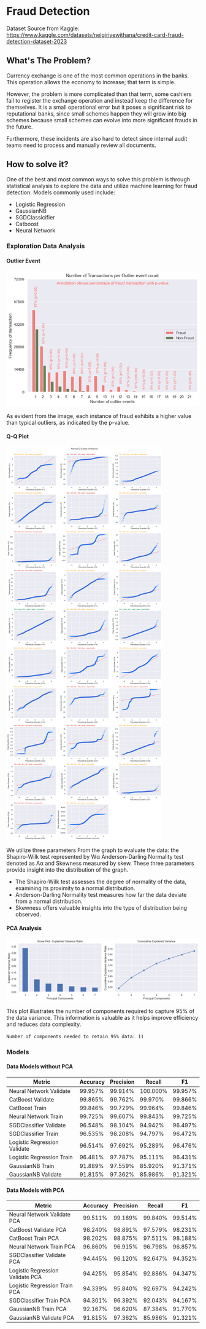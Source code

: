 # Fraud Detection
Dataset Source from Kaggle: https://www.kaggle.com/datasets/nelgiriyewithana/credit-card-fraud-detection-dataset-2023
## What's The Problem?
Currency exchange is one of the most common operations in the banks. This operation allows the economy to increase; that term is simple. 

However, the problem is more complicated than that term, some cashiers fail to register the exchange operation and instead keep the difference for themselves. It is a small operational error but it poses a significant risk to reputational banks, since small schemes happen they will grow into big schemes because small schemes can evolve into more significant frauds in the future. 

Furthermore, these incidents are also hard to detect since internal audit teams need to process and manually review all documents.

## How to solve it?
One of the best and most common ways to solve this problem is through statistical analysis to explore the data and utilize machine learning for fraud detection. Models commonly used include: 

- Logistic Regression
- GaussianNB
- SGDClassicifier
- Catboost
- Neural Network

### Exploration Data Analysis
#### Outlier Event
![outlier_graphs](fraud.jpeg)

As evident from the image, each instance of fraud exhibits a higher value than typical outliers, as indicated by the p-value.

#### Q-Q Plot
![quantile_plot](quantil.png)

We utilize three parameters From the graph to evaluate the data: the Shapiro-Wilk test represented by Wα Anderson-Darling Normality test denoted as Aα and Skewness measured by skew. These three parameters provide insight into the distribution of the graph.

- The Shapiro-Wilk test assesses the degree of normality of the data, examining its proximity to a normal distribution.
- Anderson-Darling Normality test measures how far the data deviate from a normal distribution.
- Skewness offers valuable insights into the type of distribution being observed.

#### PCA Analysis
![pca_plot](pca_plot.png)

This plot illustrates the number of components required to capture 95% of the data variance. This information is valuable as it helps improve efficiency and reduces data complexity.

`Number of components needed to retain 95% data: 11`


### Models
#### Data Models without PCA
| Metric                   | Accuracy  | Precision | Recall    | F1        |
|--------------------------|-----------|-----------|-----------|-----------|
| Neural Network Validate  | 99.957%   | 99.914%   | 100.000%  | 99.957%   |
| CatBoost Validate        | 99.865%   | 99.762%   | 99.970%   | 99.866%   |
| CatBoost Train           | 99.846%   | 99.729%   | 99.964%   | 99.846%   |
| Neural Network Train     | 99.725%   | 99.607%   | 99.843%   | 99.725%   |
| SGDClassifier Validate   | 96.548%   | 98.104%   | 94.942%   | 96.497%   |
| SGDClassifier Train      | 96.535%   | 98.208%   | 94.797%   | 96.472%   |
| Logistic Regression Validate | 96.514% | 97.692%  | 95.289%   | 96.476%   |
| Logistic Regression Train | 96.481% | 97.787%  | 95.111%   | 96.431%   |
| GaussianNB Train         | 91.889%   | 97.559%   | 85.920%   | 91.371%   |
| GaussianNB Validate      | 91.815%   | 97.362%   | 85.986%   | 91.321%   |

#### Data Models with PCA
| Metric                           | Accuracy  | Precision | Recall    | F1        |
|----------------------------------|-----------|-----------|-----------|-----------|
| Neural Network Validate PCA      | 99.511%   | 99.189%   | 99.840%   | 99.514%   |
| CatBoost Validate PCA            | 98.240%   | 98.891%   | 97.579%   | 98.231%   |
| CatBoost Train PCA               | 98.202%   | 98.875%   | 97.511%   | 98.188%   |
| Neural Network Train PCA         | 96.860%   | 96.915%   | 96.798%   | 96.857%   |
| SGDClassifier Validate PCA       | 94.445%   | 96.120%   | 92.647%   | 94.352%   |
| Logistic Regression Validate PCA | 94.425%   | 95.854%   | 92.886%   | 94.347%   |
| Logistic Regression Train PCA    | 94.339%   | 95.840%   | 92.697%   | 94.242%   |
| SGDClassifier Train PCA         | 94.301%   | 96.392%   | 92.043%   | 94.167%   |
| GaussianNB Train PCA            | 92.167%   | 96.620%   | 87.384%   | 91.770%   |
| GaussianNB Validate PCA         | 91.815%   | 97.362%   | 85.986%   | 91.321%   |

